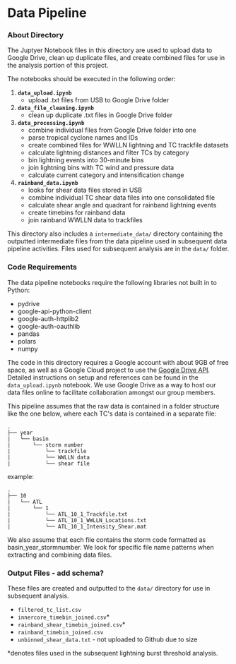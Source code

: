 # Data Pipeline

### About Directory
The Juptyer Notebook files in this directory are used to upload data to Google Drive, clean up duplicate files, and create combined files for use in the analysis portion of this project.

The notebooks should be executed in the following order:
1. **`data_upload.ipynb`**
    - upload .txt files from USB to Google Drive folder
2. **`data_file_cleaning.ipynb`**
    - clean up duplicate .txt files in Google Drive folder
3. **`data_processing.ipynb`**
    - combine individual files from Google Drive folder into one
    - parse tropical cyclone names and IDs
    - create combined files for WWLLN lightning and TC trackfile datasets
    - calculate lightning distances and filter TCs by category
    - bin lightning events into 30-minute bins
    - join lightning bins with TC wind and pressure data
    - calculate current category and intensification change
4. **`rainband_data.ipynb`**
    - looks for shear data files stored in USB
    - combine individual TC shear data files into one consolidated file
    - calculate shear angle and quadrant for rainband lightning events
    - create timebins for rainband data
    - join rainband WWLLN data to trackfiles

This directory also includes a `intermediate_data/` directory containing the outputted intermediate files from the data pipeline used in subsequent data pipeline activities. Files used for subsequent analysis are in the `data/` folder.

### Code Requirements
The data pipeline notebooks require the following libraries not built in to Python:
- pydrive
- google-api-python-client
- google-auth-httplib2
- google-auth-oauthlib
- pandas
- polars
- numpy

The code in this directory requires a Google account with about 9GB of free space, as well as a Google Cloud project to use the [Google Drive API](https://developers.google.com/drive/api/guides/about-sdk). Detailed instructions on setup and references can be found in the `data_upload.ipynb` notebook.
We use Google Drive as a way to host our data files online to facilitate collaboration amongst our group members.

This pipeline assumes that the raw data is contained in a folder structure like the one below, where each TC's data is contained in a separate file:
```
.
├── year
|   └── basin
|       └── storm number
|           └── trackfile
|           └── WWLLN data
|           └── shear file
```
example:
```
.
├── 10
|   └── ATL
|       └── 1
|           └── ATL_10_1_Trackfile.txt
|           └── ATL_10_1_WWLLN_Locations.txt
|           └── ATL_10_1_Intensity_Shear.mat
```

We also assume that each file contains the storm code formatted as basin_year_stormnumber. We look for specific file name patterns when extracting and combining data files.

### Output Files - add schema?
These files are created and outputted to the `data/` directory for use in subsequent analysis.
- `filtered_tc_list.csv`
- `innercore_timebin_joined.csv`*
- `rainband_shear_timebin_joined.csv`*
- `rainband_timebin_joined.csv`
- `unbinned_shear_data.txt` - not uploaded to Github due to size

*denotes files used in the subsequent lightning burst threshold analysis.